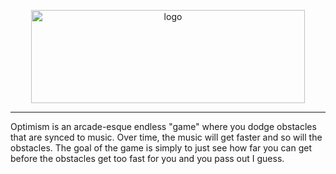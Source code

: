 <p align="center">
<img width="438" height="149" alt="logo" src="https://github.com/user-attachments/assets/45f3e8cc-4ccb-4f7d-9d34-936d90551eb6"/>
</p>

-----------

Optimism is an arcade-esque endless "game" where you dodge obstacles that are synced to music. Over time, the music will get faster and so will the obstacles. The goal of the game is simply to just see how far you can get before the obstacles get too fast for you and you pass out I guess.



